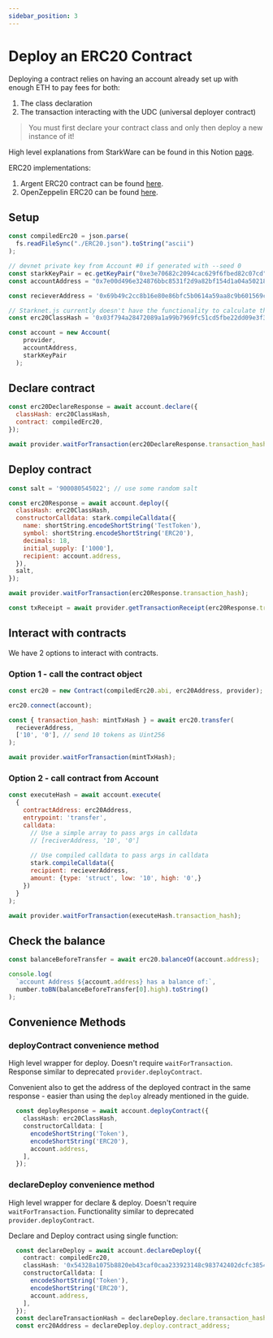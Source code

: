 ```yaml
---
sidebar_position: 3
---
```


# Deploy an ERC20 Contract

Deploying a contract relies on having an account already set up with enough ETH to pay fees for both:

1. The class declaration
2. The transaction interacting with the UDC (universal deployer contract)

> You must first declare your contract class and only then deploy a new instance of it!

High level explanations from StarkWare can be found in this Notion [page](https://starkware.notion.site/Deploy-a-contract-and-an-account-on-StarkNet-ed2fd13301d2414e8223bb72bb90e386).

ERC20 implementations:

1. Argent ERC20 contract can be found [here](https://github.com/argentlabs/argent-contracts-starknet/blob/develop/contracts/lib/ERC20.cairo).
2. OpenZeppelin ERC20 can be found [here](https://github.com/OpenZeppelin/cairo-contracts/tree/main/src/openzeppelin/token/erc20).

## Setup

```javascript
const compiledErc20 = json.parse(
  fs.readFileSync("./ERC20.json").toString("ascii")
);
```

```javascript
// devnet private key from Account #0 if generated with --seed 0
const starkKeyPair = ec.getKeyPair("0xe3e70682c2094cac629f6fbed82c07cd");
const accountAddress = "0x7e00d496e324876bbc8531f2d9a82bf154d1a04a50218ee74cdd372f75a551a";

const recieverAddress = '0x69b49c2cc8b16e80e86bfc5b0614a59aa8c9b601569c7b80dde04d3f3151b79';

// Starknet.js currently doesn't have the functionality to calculate the class hash
const erc20ClassHash = '0x03f794a28472089a1a99b7969fc51cd5fbe22dd09e3f38d2bd6fa109cb3f4ecf';

const account = new Account(
    provider,
    accountAddress,
    starkKeyPair
  );
```

## Declare contract

```javascript
const erc20DeclareResponse = await account.declare({
  classHash: erc20ClassHash,
  contract: compiledErc20,
});

await provider.waitForTransaction(erc20DeclareResponse.transaction_hash);
```

## Deploy contract

```javascript
const salt = '900080545022'; // use some random salt

const erc20Response = await account.deploy({
  classHash: erc20ClassHash,
  constructorCalldata: stark.compileCalldata({
    name: shortString.encodeShortString('TestToken'),
    symbol: shortString.encodeShortString('ERC20'),
    decimals: 18,
    initial_supply: ['1000'],
    recipient: account.address,
  }),
  salt,
});

await provider.waitForTransaction(erc20Response.transaction_hash);

const txReceipt = await provider.getTransactionReceipt(erc20Response.transaction_hash);
```

## Interact with contracts

We have 2 options to interact with contracts.

### Option 1 - call the contract object

```javascript
const erc20 = new Contract(compiledErc20.abi, erc20Address, provider);

erc20.connect(account);

const { transaction_hash: mintTxHash } = await erc20.transfer(
  recieverAddress,
  ['10', '0'], // send 10 tokens as Uint256
);

await provider.waitForTransaction(mintTxHash);
```

### Option 2 - call contract from Account

```javascript
const executeHash = await account.execute(
  {
    contractAddress: erc20Address,
    entrypoint: 'transfer',
    calldata: 
      // Use a simple array to pass args in calldata
      // [reciverAddress, '10', '0']
      
      // Use compiled calldata to pass args in calldata
      stark.compileCalldata({
      recipient: recieverAddress,
      amount: {type: 'struct', low: '10', high: '0',}
    })
  }
);

await provider.waitForTransaction(executeHash.transaction_hash);
```

## Check the balance

```javascript
const balanceBeforeTransfer = await erc20.balanceOf(account.address);

console.log(
  `account Address ${account.address} has a balance of:`,
  number.toBN(balanceBeforeTransfer[0].high).toString()
);
```

## Convenience Methods

### deployContract convenience method

High level wrapper for deploy. Doesn't require `waitForTransaction`. Response similar to deprecated `provider.deployContract`.

Convenient also to get the address of the deployed contract in the same response - easier than using the `deploy` already mentioned in the guide.

```typescript
  const deployResponse = await account.deployContract({
    classHash: erc20ClassHash,
    constructorCalldata: [
      encodeShortString('Token'),
      encodeShortString('ERC20'),
      account.address,
    ],
  });
```

### declareDeploy convenience method

High level wrapper for declare & deploy. Doesn't require `waitForTransaction`. Functionality similar to deprecated `provider.deployContract`.

Declare and Deploy contract using single function:

```typescript
  const declareDeploy = await account.declareDeploy({
    contract: compiledErc20,
    classHash: '0x54328a1075b8820eb43caf0caa233923148c983742402dcfc38541dd843d01a',
    constructorCalldata: [
      encodeShortString('Token'),
      encodeShortString('ERC20'),
      account.address,
    ],
  });
  const declareTransactionHash = declareDeploy.declare.transaction_hash
  const erc20Address = declareDeploy.deploy.contract_address;
```
